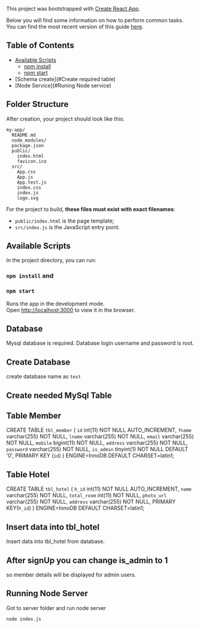 This project was bootstrapped with [Create React App](https://github.com/facebookincubator/create-react-app).

Below you will find some information on how to perform common tasks.<br>
You can find the most recent version of this guide [here](https://github.com/facebookincubator/create-react-app/blob/master/packages/react-scripts/template/README.md).

## Table of Contents
- [Available Scripts](#available-scripts)
  - [npm install](#npm-install)
  - [npm start](#npm-start)
- [Schema create](#Create required table)
- [Node Service](#Runing Node service)

## Folder Structure

After creation, your project should look like this:

```
my-app/
  README.md
  node_modules/
  package.json
  public/
    index.html
    favicon.ico
  src/
    App.css
    App.js
    App.test.js
    index.css
    index.js
    logo.svg
```

For the project to build, **these files must exist with exact filenames**:

* `public/index.html` is the page template;
* `src/index.js` is the JavaScript entry point.

## Available Scripts

In the project directory, you can run:

### `npm install` and

### `npm start`

Runs the app in the development mode.<br>
Open [http://localhost:3000](http://localhost:3000) to view it in the browser.

## Database
Mysql database is required.
Database login username and password is root.

## Create Database

create database name as `test`

## Create needed MySql Table

## Table Member

CREATE TABLE `tbl_member` (
  `id` int(11) NOT NULL AUTO_INCREMENT,
  `fname` varchar(255) NOT NULL,
  `lname` varchar(255) NOT NULL,
  `email` varchar(255) NOT NULL,
  `mobile` bigint(11) NOT NULL,
  `address` varchar(255) NOT NULL,
  `password` varchar(255) NOT NULL,
  `is_admin` tinyint(1) NOT NULL DEFAULT '0',
  PRIMARY KEY (`id`)
) ENGINE=InnoDB DEFAULT CHARSET=latin1;


## Table Hotel

CREATE TABLE `tbl_hotel` (
  `h_id` int(11) NOT NULL AUTO_INCREMENT,
  `name` varchar(255) NOT NULL,
  `total_room` int(11) NOT NULL,
  `photo_url` varchar(255) NOT NULL,
  `address` varchar(255) NOT NULL,
  PRIMARY KEY(`h_id`)
) ENGINE=InnoDB DEFAULT CHARSET=latin1;
 
## Insert data into  tbl_hotel 
 Insert data into tbl_hotel from database.
 
## After signUp you can change is_admin to 1 
so member details will be displayed for admin users.
 
## Running Node Server

Got to server folder and run node server

 `node index.js`

